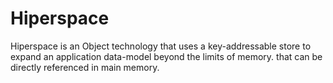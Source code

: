 # Hiperspace
Hiperspace is an Object technology that uses a key-addressable store to expand an application data-model beyond the limits of memory.  that can be directly referenced in main memory.
